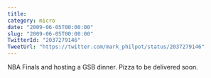 ```yaml
---
title: 
category: micro
date: "2009-06-05T00:00:00"
slug: "2009-06-05T00:00:00"
TwitterId: "2037279146"
TweetUrl: "https://twitter.com/mark_philpot/status/2037279146"
---
```


NBA Finals and hosting a GSB dinner. Pizza to be delivered soon.
